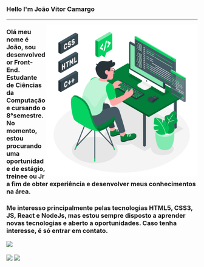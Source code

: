 

### Hello I'm João Vitor Camargo
<hr>
<img src="./img/eu-pc.svg" min-width="400px" max-width="400px" width="400px" align="right" alt="">
<h3 align="left"> 
  Olá meu nome é João, sou desenvolvedor <strong>Front-End</strong>. Estudante de Ciências da Computação e cursando o 8°semestre. No momento, estou procurando uma oportunidade de estágio, treinee ou Jr a fim de obter experiência e desenvolver meus conhecimentos na área.
</h3>

<h3 align="left">
Me interesso principalmente pelas tecnologias <strong>HTML5</strong>,
<strong>CSS3</strong>, <strong>JS</strong>, <strong>React</strong> e <strong>NodeJs</strong>, mas estou sempre disposto a aprender novas
tecnologias e aberto a oportunidades. Caso tenha interesse, é só entrar em contato.
</h3>

<!-- Tecnologis que domino -->
<a href="https://skillicons.dev">
  <img src="https://skillicons.dev/icons?i=javascript,html,css,tailwind,sass,figma,linux,git,vscode" />
</a>

<br>
<br>

<!-- Endereços para contato -->

<div> 
<a href="https://www.linkedin.com/in/jo%C3%A3o-vitor-santos-camargo-8099b824a/)" target="_blank"><img src="https://img.shields.io/badge/-LinkedIn-%230077B5?style=for-the-badge&logo=linkedin&logoColor=white" target="_blank"></a> 
  <a href = "mailto:joaovscamargo01@gmail.com"><img src="https://img.shields.io/badge/-Gmail-db4a39?style=for-the-badge&logo=gmail&logoColor=white" target="_blank"></a>
</div>


